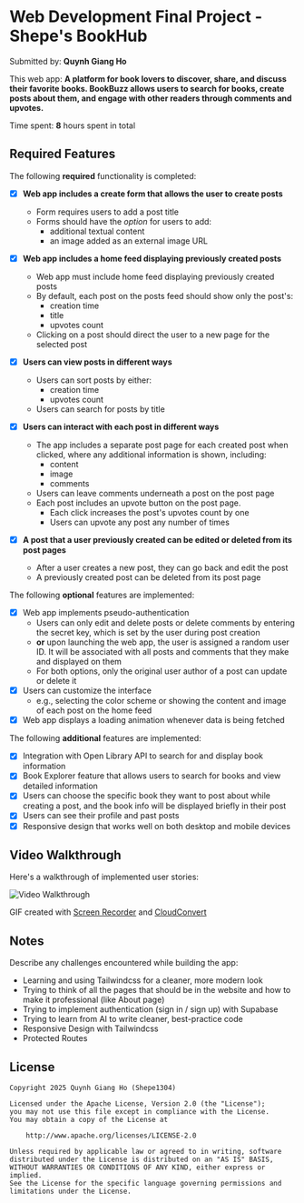 # Web Development Final Project - Shepe's BookHub

Submitted by: **Quynh Giang Ho**

This web app: **A platform for book lovers to discover, share, and discuss their favorite books. BookBuzz allows users to search for books, create posts about them, and engage with other readers through comments and upvotes.**

Time spent: **8** hours spent in total

## Required Features

The following **required** functionality is completed:

- [x] **Web app includes a create form that allows the user to create posts**
  - Form requires users to add a post title
  - Forms should have the _option_ for users to add:
    - additional textual content
    - an image added as an external image URL
- [x] **Web app includes a home feed displaying previously created posts**
  - Web app must include home feed displaying previously created posts
  - By default, each post on the posts feed should show only the post's:
    - creation time
    - title
    - upvotes count
  - Clicking on a post should direct the user to a new page for the selected post
- [x] **Users can view posts in different ways**
  - Users can sort posts by either:
    - creation time
    - upvotes count
  - Users can search for posts by title
- [x] **Users can interact with each post in different ways**

  - The app includes a separate post page for each created post when clicked, where any additional information is shown, including:
    - content
    - image
    - comments
  - Users can leave comments underneath a post on the post page
  - Each post includes an upvote button on the post page.
    - Each click increases the post's upvotes count by one
    - Users can upvote any post any number of times

- [x] **A post that a user previously created can be edited or deleted from its post pages**
  - After a user creates a new post, they can go back and edit the post
  - A previously created post can be deleted from its post page

The following **optional** features are implemented:

- [x] Web app implements pseudo-authentication
  - Users can only edit and delete posts or delete comments by entering the secret key, which is set by the user during post creation
  - **or** upon launching the web app, the user is assigned a random user ID. It will be associated with all posts and comments that they make and displayed on them
  - For both options, only the original user author of a post can update or delete it
- [x] Users can customize the interface
  - e.g., selecting the color scheme or showing the content and image of each post on the home feed
- [x] Web app displays a loading animation whenever data is being fetched

The following **additional** features are implemented:

- [x] Integration with Open Library API to search for and display book information
- [x] Book Explorer feature that allows users to search for books and view detailed information
- [x] Users can choose the specific book they want to post about while creating a post, and the book info will be displayed briefly in their post
- [x] Users can see their profile and past posts
- [x] Responsive design that works well on both desktop and mobile devices

## Video Walkthrough

Here's a walkthrough of implemented user stories:

<img src='/src/assets/demo.gif' title='Video Walkthrough' width='' alt='Video Walkthrough' />

<!-- Replace this with whatever GIF tool you used! -->

GIF created with [Screen Recorder](https://chromewebstore.google.com/detail/screen-recorder/hniebljpgcogalllopnjokppmgbhaden?hl=en) and [CloudConvert](https://cloudconvert.com/webm-to-gif)

<!-- Recommended tools:
[Kap](https://getkap.co/) for macOS
[ScreenToGif](https://www.screentogif.com/) for Windows
[peek](https://github.com/phw/peek) for Linux. -->

## Notes

Describe any challenges encountered while building the app:

- Learning and using Tailwindcss for a cleaner, more modern look
- Trying to think of all the pages that should be in the website and how to make it professional (like About page)
- Trying to implement authentication (sign in / sign up) with Supabase
- Trying to learn from AI to write cleaner, best-practice code
- Responsive Design with Tailwindcss
- Protected Routes

## License

    Copyright 2025 Quynh Giang Ho (Shepe1304)

    Licensed under the Apache License, Version 2.0 (the "License");
    you may not use this file except in compliance with the License.
    You may obtain a copy of the License at

        http://www.apache.org/licenses/LICENSE-2.0

    Unless required by applicable law or agreed to in writing, software
    distributed under the License is distributed on an "AS IS" BASIS,
    WITHOUT WARRANTIES OR CONDITIONS OF ANY KIND, either express or implied.
    See the License for the specific language governing permissions and
    limitations under the License.
